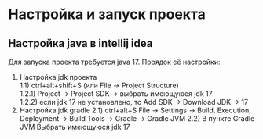 # Настройка и запуск проекта

## Настройка java в intellij idea
Для запуска проекта требуется java 17.
Порядок её настройки:
1) Настройка jdk проекта  
    1.1) ctrl+alt+shift+S (или File -> Project Structure)  
    1.2.1) Project -> Project SDK -> выбрать имеющуюся jdk 17  
    1.2.2) если jdk 17 не установлено, то Add SDK -> Download JDK -> 17
2) Настройка jdk gradle
    2.1) ctrl+alt+S File -> Settings -> Build, Execution, Deployment -> Build Tools -> Gradle -> Gradle JVM 
    2.2) В пункте Gradle JVM Выбрать имеющуюся jdk 17
